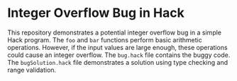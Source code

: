 # Integer Overflow Bug in Hack

This repository demonstrates a potential integer overflow bug in a simple Hack program.  The `foo` and `bar` functions perform basic arithmetic operations. However, if the input values are large enough, these operations could cause an integer overflow.  The `bug.hack` file contains the buggy code.  The `bugSolution.hack` file demonstrates a solution using type checking and range validation.